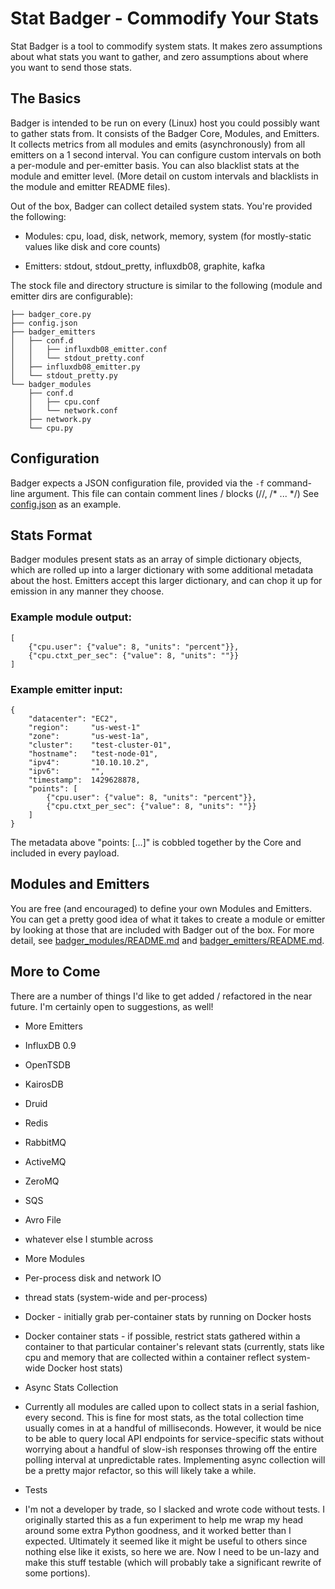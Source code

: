 # Stat Badger - Commodify Your Stats
Stat Badger is a tool to commodify system stats. It makes zero assumptions about what stats you want to gather, and zero assumptions about where you want to send those stats.

## The Basics
Badger is intended to be run on every (Linux) host you could possibly want to gather stats from. It consists of the Badger Core, Modules, and Emitters. It collects metrics from all modules and emits (asynchronously) from all emitters on a 1 second interval. You can configure custom intervals on both a per-module and per-emitter basis. You can also blacklist stats at the module and emitter level. (More detail on custom intervals and blacklists in the module and emitter README files).

Out of the box, Badger can collect detailed system stats. You're provided the following:
* Modules: cpu, load, disk, network, memory, system (for mostly-static values like disk and core counts)

* Emitters: stdout, stdout_pretty, influxdb08, graphite, kafka

The stock file and directory structure is similar to the following (module and emitter dirs are configurable):
```
├── badger_core.py
├── config.json
├── badger_emitters
│   ├── conf.d
│   │   ├── influxdb08_emitter.conf
│   │   └── stdout_pretty.conf
│   ├── influxdb08_emitter.py
│   └── stdout_pretty.py
└── badger_modules
    ├── conf.d
    │   ├── cpu.conf
    │   └── network.conf
    ├── network.py
    └── cpu.py
```


## Configuration
Badger expects a JSON configuration file, provided via the `-f` command-line argument. This file can contain comment lines / blocks (//, /* ... */)
See [config.json](https://github.com/cboggs/stat-badger/blob/master/config.json) as an example.


## Stats Format
Badger modules present stats as an array of simple dictionary objects, which are rolled up into a larger dictionary with some additional metadata about the host. Emitters accept this larger dictionary, and can chop it up for emission in any manner they choose.

### Example module output:
```
[
    {"cpu.user": {"value": 8, "units": "percent"}},
    {"cpu.ctxt_per_sec": {"value": 8, "units": ""}}
]
```

### Example emitter input:
```
{
    "datacenter": "EC2",
    "region":     "us-west-1"
    "zone":       "us-west-1a",
    "cluster":    "test-cluster-01",
    "hostname":   "test-node-01",
    "ipv4":       "10.10.10.2",
    "ipv6":       "",
    "timestamp":  1429628878,
    "points": [
        {"cpu.user": {"value": 8, "units": "percent"}},
        {"cpu.ctxt_per_sec": {"value": 8, "units": ""}}
    ]
}
```

The metadata above "points: [...]" is cobbled together by the Core and included in every payload. 

## Modules and Emitters
You are free (and encouraged) to define your own Modules and Emitters.
You can get a pretty good idea of what it takes to create a module or emitter by looking at those that are included with Badger out of the box. For more detail, see [badger_modules/README.md](https://github.com/cboggs/stat-badger/blob/master/badger_modules/README.md) and [badger_emitters/README.md](https://github.com/cboggs/stat-badger/blob/master/badger_emitters/README.md).

## More to Come
There are a number of things I'd like to get added / refactored in the near future. I'm certainly open to suggestions, as well!
* More Emitters
 * InfluxDB 0.9
 * OpenTSDB
 * KairosDB
 * Druid
 * Redis
 * RabbitMQ
 * ActiveMQ
 * ZeroMQ
 * SQS
 * Avro File
 * whatever else I stumble across
 
* More Modules
 * Per-process disk and network IO
 * thread stats (system-wide and per-process)
 * Docker - initially grab per-container stats by running on Docker hosts
 * Docker container stats - if possible, restrict stats gathered within a container to that particular container's relevant stats (currently, stats like cpu and memory that are collected within a container reflect system-wide Docker host stats)

* Async Stats Collection
 * Currently all modules are called upon to collect stats in a serial fashion, every second. This is fine for most stats, as the total collection time usually comes in at a handful of milliseconds. However, it would be nice to be able to query local API endpoints for service-specific stats without worrying about a handful of slow-ish responses throwing off the entire polling interval at unpredictable rates. Implementing async collection will be a pretty major refactor, so this will likely take a while.

* Tests
 * I'm not a developer by trade, so I slacked and wrote code without tests. I originally started this as a fun experiment to help me wrap my head around some extra Python goodness, and it worked better than I expected. Ultimately it seemed like it might be useful to others since nothing else like it exists, so here we are. Now I need to be un-lazy and make this stuff testable (which will probably take a significant rewrite of some portions).
